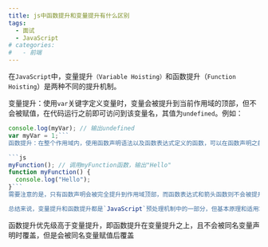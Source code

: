 ```yaml
---
title: js中函数提升和变量提升有什么区别
tags:
  - 面试
  - JavaScript
# categories:
#   - 前端
---
```


在`JavaScript`中，变量提升`（Variable Hoisting）`和函数提升（`Function Hoisting`）是两种不同的提升机制。

变量提升：使用`var`关键字定义变量时，变量会被提升到当前作用域的顶部，但不会被赋值，在代码运行之前即可访问到该变量名，其值为`undefined`。例如：

````js
console.log(myVar); // 输出undefined
var myVar = 1;```
函数提升：在整个作用域内，使用函数声明语法以及函数表达式定义的函数，可以在函数声明之前进行调用。这是因为在预编译阶段，`JavaScript`解释器会将所有的函数声明提升到作用域顶部即函数名和整个函数体一起进行预加载，被称为“函数提升”。例如：

```js
myFunction(); // 调用myFunction函数，输出"Hello"
function myFunction() {
  console.log("Hello");
}```
需要注意的是，只有函数声明会被完全提升到作用域顶部，而函数表达式和箭头函数则不会被提升。此外，在`ES6`之后引入的`let`和`const`关键字定义的变量，不会存在变量提升。

总结来说，变量提升和函数提升都是`JavaScript`预处理机制中的一部分，但基本原理和适用场景不同。变量提升适用于使用`var`关键字定义的变量，函数提升适用于使用函数声明语法或函数表达式定义的函数。
````

函数提升优先级高于变量提升，即函数提升在变量提升之上，且不会被同名变量声明时覆盖，但是会被同名变量赋值后覆盖
